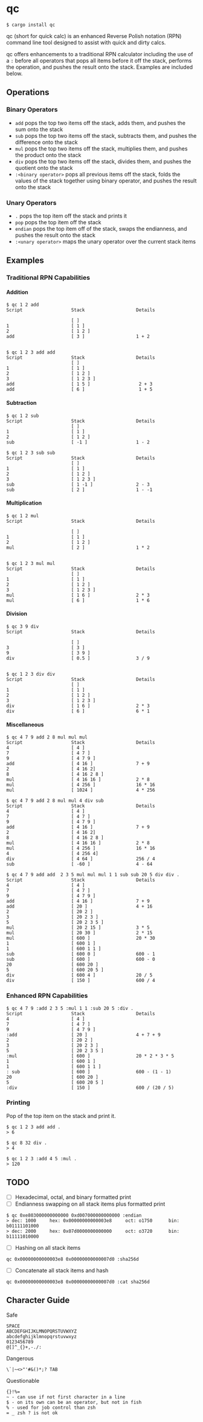 # qc

```
$ cargo install qc
```

qc (short for quick calc) is an enhanced Reverse Polish notation (RPN) command line tool designed to assist with quick and dirty calcs.


qc offers enhancements to a traditional RPN calculator including the use of a `:` before all operators that pops all items before it off the stack, performs the operation, and pushes the result onto the stack. Examples are included below.

## Operations
### Binary Operators
- `add`     pops the top two items off the stack, adds them, and pushes the sum onto the stack
- `sub`     pops the top two items off the stack, subtracts them, and pushes the difference onto the stack
- `mul`     pops the top two items off the stack, multiplies them, and pushes the product onto the stack
- `div`     pops the top two items off the stack, divides them, and pushes the quotient onto the stack
- `:<binary operator>` pops all previous items off the stack, folds the values of the stack together using binary operator, and pushes the result onto the stack

### Unary Operators
- `.` pops the top item off the stack and prints it
- `pop` pops the top item off the stack
- `endian`  pops the top item off of the stack, swaps the endianness, and pushes the result onto the stack
- `:<unary operator>` maps the unary operator over the current stack items

## Examples
### Traditional RPN Capabilities
#### Addition
```
$ qc 1 2 add
Script                  Stack                   Details 
                                        
                        [ ]
1                       [ 1 ]
2                       [ 1 2 ]
add                     [ 3 ]                   1 + 2


$ qc 1 2 3 add add
Script                  Stack                   Details 
                        [ ]
1                       [ 1 ]
2                       [ 1 2 ]
3                       [ 1 2 3 ]
add                     [ 1 5 ]                  2 + 3
add                     [ 6 ]                    1 + 5
```

#### Subtraction
```
$ qc 1 2 sub            
Script                  Stack                   Details 
                        [ ]
1                       [ 1 ]
2                       [ 1 2 ]
sub                     [ -1 ]                  1 - 2

$ qc 1 2 3 sub sub
Script                  Stack                   Details 
                        [ ]
1                       [ 1 ]
2                       [ 1 2 ]
3                       [ 1 2 3 ]
sub                     [ 1 -1 ]                2 - 3
sub                     [ 2 ]                   1 - -1
```

#### Multiplication
```
$ qc 1 2 mul
Script                  Stack                   Details 
                                        
                        [ ]
1                       [ 1 ]
2                       [ 1 2 ]
mul                     [ 2 ]                   1 * 2


$ qc 1 2 3 mul mul
Script                  Stack                   Details 
                        [ ]
1                       [ 1 ]
2                       [ 1 2 ]
3                       [ 1 2 3 ]
mul                     [ 1 6 ]                 2 * 3
mul                     [ 6 ]                   1 * 6
```

#### Division
```
$ qc 3 9 div
Script                  Stack                   Details 
                                        
                        [ ]
3                       [ 3 ]
9                       [ 3 9 ]
div                     [ 0.5 ]                 3 / 9


$ qc 1 2 3 div div
Script                  Stack                   Details 
                        [ ]
1                       [ 1 ]
2                       [ 1 2 ]
3                       [ 1 2 3 ]
div                     [ 1 6 ]                 2 * 3
div                     [ 6 ]                   6 * 1
```

#### Miscellaneous

```
$ qc 4 7 9 add 2 8 mul mul mul
Script                  Stack                   Details 
4                       [ 4 ]
7                       [ 4 7 ]
9                       [ 4 7 9 ]
add                     [ 4 16 ]                7 + 9
2                       [ 4 16 2]
8                       [ 4 16 2 8 ]
mul                     [ 4 16 16 ]             2 * 8
mul                     [ 4 256 ]               16 * 16
mul                     [ 1024 ]                4 * 256
```

```
$ qc 4 7 9 add 2 8 mul mul 4 div sub
Script                  Stack                   Details 
4                       [ 4 ]
7                       [ 4 7 ]
9                       [ 4 7 9 ]
add                     [ 4 16 ]                7 + 9
2                       [ 4 16 2]
8                       [ 4 16 2 8 ]
mul                     [ 4 16 16 ]             2 * 8
mul                     [ 4 256 ]               16 * 16
4                       [ 4 256 4]
div                     [ 4 64 ]                256 / 4
sub                     [ -60 ]                 4 - 64
```

```
$ qc 4 7 9 add add  2 3 5 mul mul mul 1 1 sub sub 20 5 div div .
Script                  Stack                   Details 
4                       [ 4 ]
7                       [ 4 7 ]
9                       [ 4 7 9 ]
add                     [ 4 16 ]                7 + 9
add                     [ 20 ]                  4 + 16
2                       [ 20 2 ]
3                       [ 20 2 3 ]
5                       [ 20 2 3 5 ]
mul                     [ 20 2 15 ]             3 * 5
mul                     [ 20 30 ]               2 * 15
mul                     [ 600 ]                 20 * 30
1                       [ 600 1 ]
1                       [ 600 1 1 ]
sub                     [ 600 0 ]               600 - 1
sub                     [ 600 ]                 600 - 0
20                      [ 600 20 ]
5                       [ 600 20 5 ]
div                     [ 600 4 ]               20 / 5
div                     [ 150 ]                 600 / 4
```

### Enhanced RPN Capabilities
```
$ qc 4 7 9 :add 2 3 5 :mul 1 1 :sub 20 5 :div .
Script                  Stack                   Details 
4                       [ 4 ]
7                       [ 4 7 ]
9                       [ 4 7 9 ]
:add                    [ 20 ]                  4 + 7 + 9
2                       [ 20 2 ]
3                       [ 20 2 3 ]
5                       [ 20 2 3 5 ]
:mul                    [ 600 ]                 20 * 2 * 3 * 5
1                       [ 600 1 ]
1                       [ 600 1 1 ]
: sub                   [ 600 ]                 600 - (1 - 1)
20                      [ 600 20 ]
5                       [ 600 20 5 ]
:div                    [ 150 ]                 600 / (20 / 5)
```

### Printing
Pop of the top item on the stack and print it.
```
$ qc 1 2 3 add add .
> 6

$ qc 8 32 div .
> 4

$ qc 1 2 3 :add 4 5 :mul .
> 120

```

## TODO
- [ ] Hexadecimal, octal, and binary formatted print
- [ ] Endianness swapping on all stack items plus formatted print
```
$ qc 0xe803000000000000 0xd007000000000000 :endian
> dec: 1000     hex: 0x00000000000003e8     oct: o1750      bin: b01111101000
> dec: 2000     hex: 0x07d0000000000000     oct: o3720      bin: b11111010000
```
- [ ] Hashing on all stack items
```
qc 0x00000000000003e8 0x00000000000007d0 :sha256d
```
- [ ] Concatenate all stack items and hash
```
qc 0x00000000000003e8 0x00000000000007d0 :cat sha256d
```


## Character Guide
Safe
```
SPACE
ABCDEFGHIJKLMNOPQRSTUVWXYZ
abcdefghijklmnopqrstuvwxyz
0123456789
@[]^_{}+,-./:
```

Dangerous
```
\`|~<>"'#&()*;? TAB
```


Questionable
```
{}!%=
~ - can use if not first character in a line
$ - on its own can be an operator, but not in fish
% - used for job control than zsh
= _ zsh ? is not ok
```

